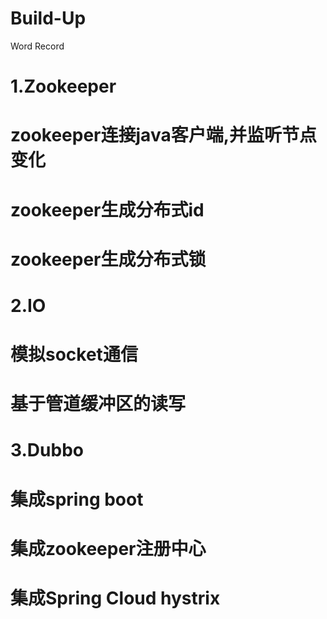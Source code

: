 # Build-Up

Word Record

# 1.Zookeeper
  # zookeeper连接java客户端,并监听节点变化
  # zookeeper生成分布式id
  # zookeeper生成分布式锁
# 2.IO
  # 模拟socket通信
  # 基于管道缓冲区的读写
# 3.Dubbo
  # 集成spring boot
  # 集成zookeeper注册中心
  # 集成Spring Cloud hystrix

